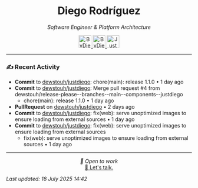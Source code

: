 
<div align="center" style="margin-top: 16px;">
<h1 align="center"><strong>Diego Rodríguez</strong></h1>
<i>Software Engineer & Platform Architecture</i>
<p></p>
  <a href="https://linkedin.com/in/bydiego" target="_blank">
    <img src="https://img.icons8.com/?size=100&id=8808&format=png&color=000000" alt="ByDiego LinkedIn" height="34" width="34">
</a>
<a href="https://www.fiverr.com/diego_roguez/" target="_blank">
    <img src="https://img.icons8.com/?size=100&id=14h574ySQ7kG&format=png&color=000000" alt="ByDiego Fiverr" height="34" width="34">
</a>

<a href="https://justdiego.com" target="_blank">
    <img src="https://img.icons8.com/?size=100&id=bAmuw2Fk26u0&format=png&color=000000" alt="JustDiego Website" height="34" width="34">
</a>

</div>

---

### ✍ Recent Activity


- <strong>Commit</strong> to <a href="https://github.com/dewstouh/justdiego">dewstouh/justdiego</a>: chore(main): release 1.1.0 • 1 day ago
- <strong>Commit</strong> to <a href="https://github.com/dewstouh/justdiego">dewstouh/justdiego</a>: Merge pull request #4 from dewstouh/release-please--branches--main--components--justdiego
  - chore(main): release 1.1.0 • 1 day ago
- <strong>PullRequest</strong> on <a href="https://github.com/dewstouh/justdiego">dewstouh/justdiego</a> • 2 days ago
- <strong>Commit</strong> to <a href="https://github.com/dewstouh/justdiego">dewstouh/justdiego</a>: fix(web): serve unoptimized images to ensure loading from external sources • 1 day ago
- <strong>Commit</strong> to <a href="https://github.com/dewstouh/justdiego">dewstouh/justdiego</a>: fix(web): serve unoptimized images to ensure loading from external sources
  - fix(web): serve unoptimized images to ensure loading from external sources • 1 day ago


---

<p align="center">
  <i>💼 Open to work</i><br>
  <a href="mailto:diego@justdiego.com">📧 Let's talk.</a>
</p>

*Last updated: 18 July 2025 14:42*   
